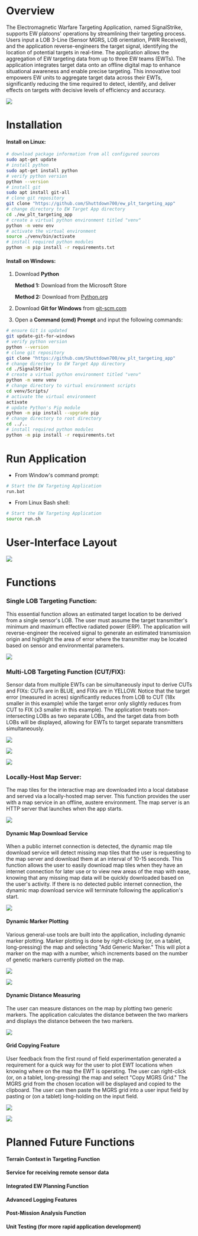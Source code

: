 # Overview

The Electromagnetic Warfare Targeting Application, named SignalStrike, supports EW platoons' operations by streamlining their targeting process. Users input a LOB 3-Line (Sensor MGRS, LOB orientation, PWR Received), and the application reverse-engineers the target signal, identifying the location of potential targets in real-time. The application allows the aggregation of EW targeting data from up to three EW teams (EWTs). The application integrates target data onto an offline digital map to enhance situational awareness and enable precise targeting. This innovative tool empowers EW units to aggregate target data across their EWTs, significantly reducing the time required to detect, identify, and deliver effects on targets with decisive levels of efficiency and accuracy.

![](./icons/markdown/ewta_snapshot.PNG)

# Installation

#### Install on Linux:
```bash
# download package information from all configured sources 
sudo apt-get update
# install python
sudo apt-get install python
# verify python version
python --version
# install git
sudo apt install git-all
# clone git repository
git clone "https://github.com/Shuttdown700/ew_plt_targeting_app"
# change directory to EW Target App directory
cd ./ew_plt_targeting_app
# create a virtual python environment titled "venv"
python -m venv env
# activate the virtual environment
source ./venv/bin/activate
# install required python modules
python -m pip install -r requirements.txt
```

#### Install on Windows:
1. Download **Python**

    **Method 1:** Download from the Microsoft Store

    **Method 2:** Download from [Python.org](https://www.python.org/downloads/)

2. Download **Git for Windows** from [git-scm.com](https://git-scm.com/download/win)

3. Open a **Command (cmd) Prompt** and input the following commands:
```sh
# ensure Git is updated
git update-git-for-windows
# verify python version
python --version
# clone git repository
git clone "https://github.com/Shuttdown700/ew_plt_targeting_app"
# change directory to EW Target App directory
cd ./SignalStrike
# create a virtual python environment titled "venv"
python -m venv venv
# change directory to virtual environment scripts
cd venv/Scripts/
# activate the virtual environment
activate
# update Python's Pip module
python -m pip install --upgrade pip
# change directory to root directory
cd ../..
# install required python modules
python -m pip install -r requirements.txt
```

# Run Application
- From Window's command prompt:
```sh
# Start the EW Targeting Application
run.bat
```
- From Linux Bash shell:
```bash
# Start the EW Targeting Application
source run.sh
```

# User-Interface Layout
![](./icons/markdown/GUI_layout.PNG)

# Functions
### **Single LOB Targeting Function:**
This essential function allows an estimated target location to be derived from a single sensor's LOB. The user must assume the target transmitter's minimum and maximum effective radiated power (ERP). The application will reverse-engineer the received signal to generate an estimated transmission origin and highlight the area of error where the transmitter may be located based on sensor and environmental parameters.

![](./icons/markdown/single_LOB.PNG)

### **Multi-LOB Targeting Function (CUT/FIX):**
Sensor data from multiple EWTs can be simultaneously input to derive CUTs and FIXs: CUTs are in BLUE, and FIXs are in YELLOW. Notice that the target error (measured in acres) significantly reduces from LOB to CUT (18x smaller in this example) while the target error only slightly reduces from CUT to FIX (x3 smaller in this example). The application treats non-intersecting LOBs as two separate LOBs, and the target data from both LOBs will be displayed, allowing for EWTs to target separate transmitters simultaneously.

![](./icons/markdown/CUT.PNG)

![](./icons/markdown/FIX.PNG)

![](./icons/markdown/TWO_LOB.PNG)
### **Locally-Host Map Server:**
The map tiles for the interactive map are downloaded into a local database and served via a locally-hosted map server. This function provides the user with a map service in an offline, austere environment. The map server is an HTTP server that launches when the app starts.

![](./icons/markdown/map_tile_server.PNG)
#### **Dynamic Map Download Service**
When a public internet connection is detected, the dynamic map tile download service will detect missing map tiles that the user is requesting to the map server and download them at an interval of 10-15 seconds. This function allows the user to easily download map tiles when they have an internet connection for later use or to view new areas of the map with ease, knowing that any missing map data will be quickly downloaded based on the user's activity. If there is no detected public internet connection, the dynamic map download service will terminate following the application's start.

![](./icons/markdown/dynamic_tile_downloader.PNG)
#### **Dynamic Marker Plotting**
Various general-use tools are built into the application, including dynamic marker plotting. Marker plotting is done by right-clicking (or, on a tablet, long-pressing) the map and selecting "Add Generic Marker." This will plot a marker on the map with a number, which increments based on the number of genetic markers currently plotted on the map.

![](./icons/markdown/generic_marker_option.PNG)

![](./icons/markdown/generic_marker_plotted.PNG)
#### **Dynamic Distance Measuring**
The user can measure distances on the map by plotting two generic markers. The application calculates the distance between the two markers and displays the distance between the two markers.

![](./icons/markdown/generic_marker_distance_measuring.PNG)

#### **Grid Copying Feature**
User feedback from the first round of field experimentation generated a requirement for a quick way for the user to plot EWT locations when knowing where on the map the EWT is operating. The user can right-click (or, on a tablet, long-pressing) the map and select "Copy MGRS Grid." The MGRS grid from the chosen location will be displayed and copied to the clipboard. The user can then paste the MGRS grid into a user input field by pasting or (on a tablet) long-holding on the input field.

![](./icons/markdown/copy_mgrs_option.PNG)

![](./icons/markdown/copy_mgrs_notification.PNG)


# Planned Future Functions
#### **Terrain Context in Targeting Function**
#### **Service for receiving remote sensor data**
#### **Integrated EW Planning Function**
#### **Advanced Logging Features**
#### **Post-Mission Analysis Function**
#### **Unit Testing (for more rapid application development)**
